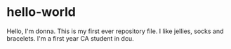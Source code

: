 # hello-world

Hello,
I'm donna. This is my first ever repository file. I like jellies, socks and bracelets. 
I'm a first year CA student in dcu.
